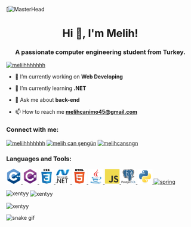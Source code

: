 [![MasterHead](https://hypernet.com.tr/dimg/icerik/293732243425900284632.png)
<h1 align="center">Hi 👋, I'm Melih!</h1>
<h3 align="center">A passionate computer engineering student from Turkey.</h3>

<p align="left"> <a href="https://twitter.com/meliihhhhhhh" target="blank"><img src="https://img.shields.io/twitter/follow/meliihhhhhhh?logo=twitter&style=for-the-badge" alt="meliihhhhhhh" /></a> </p>

- 🔭 I’m currently working on **Web Developing**

- 🌱 I’m currently learning **.NET**

- 💬 Ask me about **back-end**

- 📫 How to reach me **melihcanimo45@gmail.com**

<h3 align="left">Connect with me:</h3>
<p align="left">
<a href="https://twitter.com/meliihhhhhhh" target="blank"><img align="center" src="https://raw.githubusercontent.com/rahuldkjain/github-profile-readme-generator/master/src/images/icons/Social/twitter.svg" alt="meliihhhhhhh" height="30" width="40" /></a>
<a href="https://linkedin.com/in/melih can şengün" target="blank"><img align="center" src="https://raw.githubusercontent.com/rahuldkjain/github-profile-readme-generator/master/src/images/icons/Social/linked-in-alt.svg" alt="melih can şengün" height="30" width="40" /></a>
<a href="https://instagram.com/melihcansngn" target="blank"><img align="center" src="https://raw.githubusercontent.com/rahuldkjain/github-profile-readme-generator/master/src/images/icons/Social/instagram.svg" alt="melihcansngn" height="30" width="40" /></a>
</p>

<h3 align="left">Languages and Tools:</h3>
<p align="left"> <a href="https://www.w3schools.com/cpp/" target="_blank" rel="noreferrer"> <img src="https://raw.githubusercontent.com/devicons/devicon/master/icons/cplusplus/cplusplus-original.svg" alt="cplusplus" width="40" height="40"/> </a> <a href="https://www.w3schools.com/cs/" target="_blank" rel="noreferrer"> <img src="https://raw.githubusercontent.com/devicons/devicon/master/icons/csharp/csharp-original.svg" alt="csharp" width="40" height="40"/> </a> <a href="https://www.w3schools.com/css/" target="_blank" rel="noreferrer"> <img src="https://raw.githubusercontent.com/devicons/devicon/master/icons/css3/css3-original-wordmark.svg" alt="css3" width="40" height="40"/> </a> <a href="https://dotnet.microsoft.com/" target="_blank" rel="noreferrer"> <img src="https://raw.githubusercontent.com/devicons/devicon/master/icons/dot-net/dot-net-original-wordmark.svg" alt="dotnet" width="40" height="40"/> </a> <a href="https://www.w3.org/html/" target="_blank" rel="noreferrer"> <img src="https://raw.githubusercontent.com/devicons/devicon/master/icons/html5/html5-original-wordmark.svg" alt="html5" width="40" height="40"/> </a> <a href="https://www.java.com" target="_blank" rel="noreferrer"> <img src="https://raw.githubusercontent.com/devicons/devicon/master/icons/java/java-original.svg" alt="java" width="40" height="40"/> </a> <a href="https://developer.mozilla.org/en-US/docs/Web/JavaScript" target="_blank" rel="noreferrer"> <img src="https://raw.githubusercontent.com/devicons/devicon/master/icons/javascript/javascript-original.svg" alt="javascript" width="40" height="40"/> </a> <a href="https://www.postgresql.org" target="_blank" rel="noreferrer"> <img src="https://raw.githubusercontent.com/devicons/devicon/master/icons/postgresql/postgresql-original-wordmark.svg" alt="postgresql" width="40" height="40"/> </a> <a href="https://www.python.org" target="_blank" rel="noreferrer"> <img src="https://raw.githubusercontent.com/devicons/devicon/master/icons/python/python-original.svg" alt="python" width="40" height="40"/> </a> <a href="https://spring.io/" target="_blank" rel="noreferrer"> <img src="https://www.vectorlogo.zone/logos/springio/springio-icon.svg" alt="spring" width="40" height="40"/> </a> </p>

<p><img align="left" src="https://github-readme-stats.vercel.app/api/top-langs?username=xentyy&show_icons=true&locale=en&layout=compact" alt="xentyy" /></p>

<p>&nbsp;<img align="center" src="https://github-readme-stats.vercel.app/api?username=xentyy&show_icons=true&locale=en" alt="xentyy" /></p>

<p><img align="center" src="https://github-readme-streak-stats.herokuapp.com/?user=xentyy&" alt="xentyy" /></p>

![snake gif](https://github.com/Xentyy/Xentyy/blob/output/github-contribution-grid-snake.gif)
